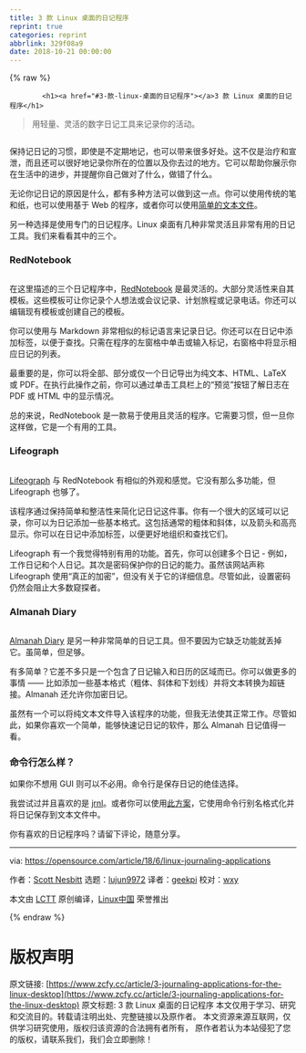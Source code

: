 ```yaml
---
title: 3 款 Linux 桌面的日记程序
reprint: true
categories: reprint
abbrlink: 329f08a9
date: 2018-10-21 00:00:00
---
```


{% raw %}

            <h1><a href="#3-款-linux-桌面的日记程序"></a>3 款 Linux 桌面的日记程序</h1>
<blockquote>
<p>用轻量、灵活的数字日记工具来记录你的活动。</p>
</blockquote>
<p><a href="https://camo.githubusercontent.com/f1e1f0c59853c7eea24ad01305027fb95867b9b1/68747470733a2f2f6f70656e736f757263652e636f6d2f73697465732f64656661756c742f66696c65732f7374796c65732f696d6167652d66756c6c2d73697a652f7075626c69632f6c6561642d696d616765732f6465736b5f636c6f636b5f6a6f625f776f726b2e6a70673f69746f6b3d4e6a346675686c36"><img src="https://p0.ssl.qhimg.com/t01906a36101ea9b570.jpg" alt=""></a></p>
<p>保持记日记的习惯，即使是不定期地记，也可以带来很多好处。这不仅是治疗和宣泄，而且还可以很好地记录你所在的位置以及你去过的地方。它可以帮助你展示你在生活中的进步，并提醒你自己做对了什么，做错了什么。</p>
<p>无论你记日记的原因是什么，都有多种方法可以做到这一点。你可以使用传统的笔和纸，也可以使用基于 Web 的程序，或者你可以使用<a href="https://plaintextproject.online/2017/07/19/journal.html">简单的文本文件</a>。</p>
<p>另一种选择是使用专门的日记程序。Linux 桌面有几种非常灵活且非常有用的日记工具。我们来看看其中的三个。</p>
<h3><a href="#rednotebook"></a>RedNotebook</h3>
<p><a href="https://camo.githubusercontent.com/9f7d0448ca04e905e3958fe2d924d8e976156cd6/68747470733a2f2f6f70656e736f757263652e636f6d2f73697465732f64656661756c742f66696c65732f75706c6f6164732f7265642d6e6f7465626f6f6b2e706e67"><img src="https://p0.ssl.qhimg.com/t01c325810d32f8282d.png" alt=""></a></p>
<p>在这里描述的三个日记程序中，<a href="http://rednotebook.sourceforge.net">RedNotebook</a> 是最灵活的。大部分灵活性来自其模板。这些模板可让你记录个人想法或会议记录、计划旅程或记录电话。你还可以编辑现有模板或创建自己的模板。</p>
<p>你可以使用与 Markdown 非常相似的标记语言来记录日记。你还可以在日记中添加标签，以便于查找。只需在程序的左窗格中单击或输入标记，右窗格中将显示相应日记的列表。</p>
<p>最重要的是，你可以将全部、部分或仅一个日记导出为纯文本、HTML、LaTeX 或 PDF。在执行此操作之前，你可以通过单击工具栏上的“预览”按钮了解日志在 PDF 或 HTML 中的显示情况。</p>
<p>总的来说，RedNotebook 是一款易于使用且灵活的程序。它需要习惯，但一旦你这样做，它是一个有用的工具。</p>
<h3><a href="#lifeograph"></a>Lifeograph</h3>
<p><a href="https://camo.githubusercontent.com/e084069e86816c55c222826214c9e247bce95fb2/68747470733a2f2f6f70656e736f757263652e636f6d2f73697465732f64656661756c742f66696c65732f75706c6f6164732f6c6966656f67726170682e706e67"><img src="https://p0.ssl.qhimg.com/t01462f6c9874f81b1c.png" alt=""></a></p>
<p><a href="http://lifeograph.sourceforge.net/wiki/Main_Page">Lifeograph</a> 与 RedNotebook 有相似的外观和感觉。它没有那么多功能，但 Lifeograph 也够了。</p>
<p>该程序通过保持简单和整洁性来简化记日记这件事。你有一个很大的区域可以记录，你可以为日记添加一些基本格式。这包括通常的粗体和斜体，以及箭头和高亮显示。你可以在日记中添加标签，以便更好地组织和查找它们。</p>
<p>Lifeograph 有一个我觉得特别有用的功能。首先，你可以创建多个日记 - 例如，工作日记和个人日记。其次是密码保护你的日记的能力。虽然该网站声称 Lifeograph 使用“真正的加密”，但没有关于它的详细信息。尽管如此，设置密码仍然会阻止大多数窥探者。</p>
<h3><a href="#almanah-diary"></a>Almanah Diary</h3>
<p><a href="https://camo.githubusercontent.com/c4b32ebf2fc3a79fd96581ffa179a9ea745391df/68747470733a2f2f6f70656e736f757263652e636f6d2f73697465732f64656661756c742f66696c65732f75706c6f6164732f616c6d616e61682e706e67"><img src="https://p0.ssl.qhimg.com/t01ea149e85f5fa4eb0.png" alt=""></a></p>
<p><a href="https://wiki.gnome.org/Apps/Almanah_Diary">Almanah Diary</a> 是另一种非常简单的日记工具。但不要因为它缺乏功能就丢掉它。虽简单，但足够。</p>
<p>有多简单？它差不多只是一个包含了日记输入和日历的区域而已。你可以做更多的事情 —— 比如添加一些基本格式（粗体、斜体和下划线）并将文本转换为超链接。Almanah 还允许你加密日记。</p>
<p>虽然有一个可以将纯文本文件导入该程序的功能，但我无法使其正常工作。尽管如此，如果你喜欢一个简单，能够快速记日记的软件，那么 Almanah 日记值得一看。</p>
<h3><a href="#命令行怎么样"></a>命令行怎么样？</h3>
<p>如果你不想用 GUI 则可以不必用。命令行是保存日记的绝佳选择。</p>
<p>我尝试过并且喜欢的是 <a href="http://maebert.github.com/jrnl/">jrnl</a>。或者你可以使用<a href="http://tamilinux.wordpress.com/2007/07/27/writing-short-notes-and-diaries-from-the-cli/">此方案</a>，它使用命令行别名格式化并将日记保存到文本文件中。</p>
<p>你有喜欢的日记程序吗？请留下评论，随意分享。</p>
<hr>
<p>via: <a href="https://opensource.com/article/18/6/linux-journaling-applications">https://opensource.com/article/18/6/linux-journaling-applications</a></p>
<p>作者：<a href="https://opensource.com/users/scottnesbitt">Scott Nesbitt</a> 选题：<a href="https://github.com/lujun9972">lujun9972</a> 译者：<a href="https://github.com/geekpi">geekpi</a> 校对：<a href="https://github.com/wxy">wxy</a></p>
<p>本文由 <a href="https://github.com/LCTT/TranslateProject">LCTT</a> 原创编译，<a href="https://linux.cn/">Linux中国</a> 荣誉推出</p>

          
{% endraw %}

# 版权声明
原文链接: [https://www.zcfy.cc/article/3-journaling-applications-for-the-linux-desktop](https://www.zcfy.cc/article/3-journaling-applications-for-the-linux-desktop)
原文标题: 3 款 Linux 桌面的日记程序
本文仅用于学习、研究和交流目的。转载请注明出处、完整链接以及原作者。
本文资源来源互联网，仅供学习研究使用，版权归该资源的合法拥有者所有，
原作者若认为本站侵犯了您的版权，请联系我们，我们会立即删除！
